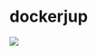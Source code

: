 # dockerjup



![](https://app.diagrams.net/?lightbox=1&highlight=0000ff&edit=_blank&layers=1&nav=1&title=Untitled%20Diagram.drawio#RtZbbbqMwEIafhstYHEJCLnNoulp1tSvlYntXGeOAFcOwxmlIn37HGBooqdJKLeLkb8an%2BccGJ1jn9b2iZfYLEi4d301qJ9g4vh%2FNIrwbcLZgOg0tSJVILPIuYCdeeAvdlh5FwquBowaQWpRDyKAoONMDRpWC09BtD3LYa0lTPgI7RuWY%2FhWJziz1XffCf3CRZl3PnSGnnW8LqowmcOqh4M4J1gpA27e8XnNpQteFxdbbvmN9HZfihf5IheoxftmsGSz%2FPah8%2BSh28W82mdpWnqk8tvNtB6vPXQAUHIuEm0Y8J1idMqH5rqTMWE%2BoOLJM57I174WUa5CgmrpBQnm0Z8grreDAe5YZi3i8R0s7AK40r9%2BdmfcaL0wzDjnX6owudSeGrXEeZs7pIpc3m1uW9aSKWj%2FaZkj62vAlivjSBvITQfVuBxWToTSvIm%2FSrx9CEwqB%2BbeUIi2QaSh79IHGXP6BSmgBxhqD1pCjgzSGFWWHtBGsF%2Bp9c6BL09myKu0ycZHQrrAXtZF41Y5nk2lt1tfSBMLfsqSYEoErbC8wFRRh2KO%2FTaim%2BDC8wqeEFKoJLZJJrPBuUOiZSC7mTxtgB66ejMuT9fP8iJRF%2BgXqBzfV7zz64gffJb7%2FefE%2FoMtN%2Ba9nzXU5j6UEmpCTOIicJ4ISUCjE1pRLUzaKQ55bWXV2zGN8BubCvXz781iedSsmqZ5NTQ%2B3w7KevLU0An%2FJCscOiNs%2FZgPN%2FbHmoUcibyz77Ltkn92WvQRR6KbfcIUnjmTtktDcnRDta8OIP23AEDZOxI%2Fe4MXCGqbzt61YPvevNe51EM8PJNbNnWmUq7Q1MxSX4x60aibO1d0zt%2FM3bXVrIK9T89tAmKgYeAty4OfxZ8R1Q3cejD4jBRT8a%2FJrNtxDplfy6coe4vsk%2FHQ6YfHyzW9svf%2Bm4O4%2F)
